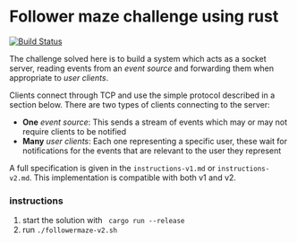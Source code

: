 # Follower maze challenge using rust
[![Build Status](https://travis-ci.org/jxs/follower-maze-rust.svg?branch=master)](https://travis-ci.org/jxs/follower-maze-rust)

The challenge solved here is to build a system which acts as a socket
server, reading events from an *event source* and forwarding them when
appropriate to *user clients*.

Clients connect through TCP and use the simple protocol described in a
section below. There are two types of clients connecting to the server:

- **One** *event source*: This sends a
stream of events which may or may not require clients to be notified
- **Many** *user clients*: Each one representing a specific user,
these wait for notifications for the events that are relevant to the
user they represent

A full specification is given in the `instructions-v1.md` or `instructions-v2.md`.
This implementation is compatible with both v1 and v2.


### instructions
1. start the solution with ` cargo run --release`
2. run `./followermaze-v2.sh`
